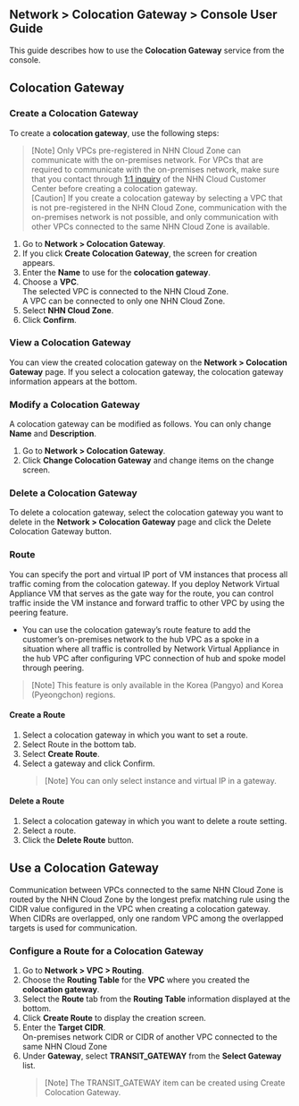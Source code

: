 ## Network > Colocation Gateway > Console User Guide

This guide describes how to use the **Colocation Gateway** service from the console.

## Colocation Gateway

### Create a Colocation Gateway

To create a **colocation gateway**, use the following steps:

> [Note] Only VPCs pre-registered in NHN Cloud Zone can communicate with the on-premises network. For VPCs that are required to communicate with the on-premises network, make sure that you contact through [1:1 inquiry](https://www.toast.com/kr/support/inquiry) of the NHN Cloud Customer Center before creating a colocation gateway.<br>
> [Caution] If you create a colocation gateway by selecting a VPC that is not pre-registered in the NHN Cloud Zone, communication with the on-premises network is not possible, and only communication with other VPCs connected to the same NHN Cloud Zone is available.

1. Go to **Network > Colocation Gateway**.
2. If you click **Create Colocation Gateway**, the screen for creation appears.
3. Enter the **Name** to use for the **colocation gateway**.
4. Choose a **VPC**.<br>
   The selected VPC is connected to the NHN Cloud Zone.<br>
   A VPC can be connected to only one NHN Cloud Zone.
5. Select **NHN Cloud Zone**.
6. Click **Confirm**.

### View a Colocation Gateway

You can view the created colocation gateway on the **Network > Colocation Gateway** page. If you select a colocation gateway, the colocation gateway information appears at the bottom.

### Modify a Colocation Gateway

A colocation gateway can be modified as follows. You can only change **Name** and **Description**.

1. Go to **Network > Colocation Gateway**.
2. Click **Change Colocation Gateway** and change items on the change screen.

### Delete a Colocation Gateway

To delete a colocation gateway, select the colocation gateway you want to delete in the **Network > Colocation Gateway** page and click the Delete Colocation Gateway button.

### Route

You can specify the port and virtual IP port of VM instances that process all traffic coming from the colocation gateway. If you deploy Network Virtual Appliance VM that serves as the gate way for the route, you can control traffic inside the VM instance and forward traffic to other VPC by using the peering feature.<br>
* You can use the colocation gateway’s route feature to add the customer’s on-premises network to the hub VPC as a spoke in a situation where all traffic is controlled by Network Virtual Appliance in the hub VPC after configuring VPC connection of hub and spoke model through peering. 

> [Note] This feature is only available in the Korea (Pangyo) and Korea (Pyeongchon) regions.

#### Create a Route

1. Select a colocation gateway in which you want to set a route.
2. Select Route in the bottom tab.
3. Select **Create Route**.
4. Select a gateway and click Confirm.
   > [Note] You can only select instance and virtual IP in a gateway.<br>

#### Delete a Route

1. Select a colocation gateway in which you want to delete a route setting.
2. Select a route.
3. Click the **Delete Route** button.

## Use a Colocation Gateway

Communication between VPCs connected to the same NHN Cloud Zone is routed by the NHN Cloud Zone by the longest prefix matching rule using the CIDR value configured in the VPC when creating a colocation gateway. When CIDRs are overlapped, only one random VPC among the overlapped targets is used for communication.

### Configure a Route for a Colocation Gateway

1. Go to **Network > VPC > Routing**.
2. Choose the **Routing Table** for the **VPC** where you created the **colocation gateway**.
3. Select the **Route** tab from the **Routing Table** information displayed at the bottom.
4. Click **Create Route** to display the creation screen.
5. Enter the **Target CIDR**.<br>
   On-premises network CIDR or CIDR of another VPC connected to the same NHN Cloud Zone
6. Under **Gateway**, select **TRANSIT_GATEWAY** from the **Select Gateway** list.<br>
   > [Note] The TRANSIT_GATEWAY item can be created using Create Colocation Gateway.
